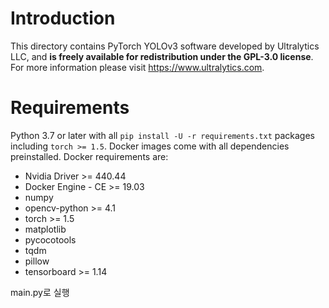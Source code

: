 # Introduction

This directory contains PyTorch YOLOv3 software developed by Ultralytics LLC, and **is freely available for redistribution under the GPL-3.0 license**. For more information please visit https://www.ultralytics.com.

# Requirements

Python 3.7 or later with all `pip install -U -r requirements.txt` packages including `torch >= 1.5`. Docker images come with all dependencies preinstalled. Docker requirements are: 
- Nvidia Driver >= 440.44
- Docker Engine - CE >= 19.03
- numpy  
- opencv-python >= 4.1  
- torch >= 1.5  
- matplotlib  
- pycocotools  
- tqdm  
- pillow  
- tensorboard >= 1.14  

main.py로 실행  
